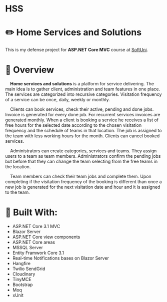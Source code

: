 # HSS























# :pencil2: Home Services and Solutions
This is my defense project for **ASP.NET Core MVC** course at [SoftUni](https://softuni.bg). 
# :memo: Overview
&nbsp;&nbsp;&nbsp;&nbsp;**Home services and solutions** is a platform for service delivering. The main idea is to gather client, administration and team features in one place. The services are categorized into recursive categories. Visitation frequency of a service can be once, daily, weekly or monthly.

&nbsp;&nbsp;&nbsp;&nbsp;Clients can book services, check their active, pending and done jobs. Invoice is generated for every done job. For recurrent services invoices are generated monthly. When a client is booking a service he receives a list of free hours for the selected date according to the chosen visitation frequency and the schedule of teams in that location. The job is assigned to the team with less working hours for the month. Clients can cancel booked services.
  
&nbsp;&nbsp;&nbsp;&nbsp;Administrators can create categories, services and teams. They assign users to a team as team members. Administrators confirm the pending jobs but before that they can change the team selecting from the free teams in the location.
  
&nbsp;&nbsp;&nbsp;&nbsp;Team members can check their team jobs and complete them. Upon completing if the visitation frequency of the booking is different than once a new job is generated for the next visitation date and hour and it is assigned to the team.
# :hammer: Built With:
* ASP.NET Core 3.1 MVC
* Blazor Server
* ASP.NET Core view components
* ASP.NET Core areas
* MSSQL Server
* Entity Framwork Core 3.1
* Real-time Notifications bases on Blazor Server
* Hangfire
* Twilio SendGrid
* Cloudinary
* TinyMCE
* Bootstrap
* Moq
* xUnit
